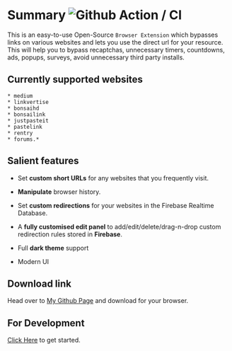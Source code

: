 # Summary ![Github Action / CI](https://github.com/amitsingh-007/bypass-links/workflows/CI/badge.svg)

This is an easy-to-use Open-Source `Browser Extension` which bypasses links on various websites and lets you use the direct url for your resource. This will help you to bypass recaptchas, unnecessary timers, countdowns, ads, popups, surveys, avoid unnecessary third party installs.

## Currently supported websites

    * medium
    * linkvertise
    * bonsaihd
    * bonsailink
    * justpasteit
    * pastelink
    * rentry
    * forums.*

## Salient features

- Set **custom short URLs** for any websites that you frequently visit.

- **Manipulate** browser history.

- Set **custom redirections** for your websites in the Firebase Realtime Database.

- A **fully customised edit panel** to add/edit/delete/drag-n-drop custom redirection rules stored in **Firebase**.

- Full **dark theme** support

- Modern UI

## Download link

Head over to [My Github Page](https://amitsingh-007.github.io/bypass-links/) and download for your browser.

## For Development

[Click Here](https://github.com/amitsingh-007/bypass-links/blob/master/CONTRIBUTING.md) to get started.
